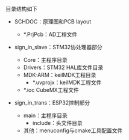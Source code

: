 

目录结构如下

- SCHDOC：原理图和PCB layout
  - *.PrjPcb：AD工程文件

- sign_in_slave：STM32协处理器部分
  - Core：主程序目录
  - Drivers：STM32 HAL库文件目录
  - MDK-ARM：keilMDK工程目录
    - *.uvprojx：keilMDK工程文件
  - *.ioc CubeMX工程文件

- sign_in_trans：ESP32控制部分
  - main：主程序目录
    - include：头文件目录
  - 其他：menuconfig与cmake工具配置文件

